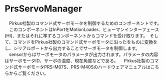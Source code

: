 PrsServoManager
===============
　Pirkus社製のコマンド式サーボモータを制御するためのコンポーネントです。  
　このコンポーネントはInPortをMotionLoader、ヒューマンインターフェース(HI)、またはそれに準ずるコンポーネントからコマンドを受け取ります。　そして、コマンドをPirkus社製のコマンド式サーボモータに沿ったをものに変換をし、シリアルポートから出力することでサーボモータを制御します。  
　sensorからはサーボモータのパラメータが出力されます。パラメータの内容はサーボモータID、サーボの温度、現在角度などである。
　Pirkus社製のコマンド式サーボモータPRS-M07S、PRS-M40Sのハードウェアマニュアルはこちらからご覧ください。  


